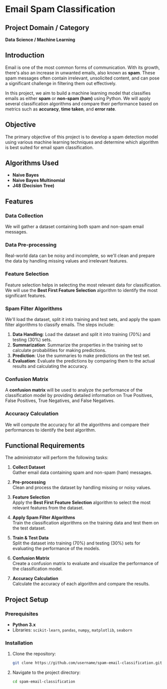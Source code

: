# Email Spam Classification

## Project Domain / Category
**Data Science / Machine Learning**

## Introduction
Email is one of the most common forms of communication. With its growth, there's also an increase in unwanted emails, also known as **spam**. These spam messages often contain irrelevant, unsolicited content, and can pose a significant challenge in filtering them out effectively. 

In this project, we aim to build a machine learning model that classifies emails as either **spam** or **non-spam (ham)** using Python. We will apply several classification algorithms and compare their performance based on metrics such as **accuracy**, **time taken**, and **error rate**.

## Objective
The primary objective of this project is to develop a spam detection model using various machine learning techniques and determine which algorithm is best suited for email spam classification.

## Algorithms Used
- **Naive Bayes**
- **Naive Bayes Multinomial**
- **J48 (Decision Tree)**

## Features

### Data Collection
We will gather a dataset containing both spam and non-spam email messages.

### Data Pre-processing
Real-world data can be noisy and incomplete, so we'll clean and prepare the data by handling missing values and irrelevant features.

### Feature Selection
Feature selection helps in selecting the most relevant data for classification. We will use the **Best First Feature Selection** algorithm to identify the most significant features.

### Spam Filter Algorithms
We'll load the dataset, split it into training and test sets, and apply the spam filter algorithms to classify emails. The steps include:

1. **Data Handling**: Load the dataset and split it into training (70%) and testing (30%) sets.
2. **Summarization**: Summarize the properties in the training set to calculate probabilities for making predictions.
3. **Prediction**: Use the summaries to make predictions on the test set.
4. **Evaluation**: Evaluate the predictions by comparing them to the actual results and calculating the accuracy.

### Confusion Matrix
A **confusion matrix** will be used to analyze the performance of the classification model by providing detailed information on True Positives, False Positives, True Negatives, and False Negatives.

### Accuracy Calculation
We will compute the accuracy for all the algorithms and compare their performances to identify the best algorithm.

## Functional Requirements

The administrator will perform the following tasks:

1. **Collect Dataset**  
Gather email data containing spam and non-spam (ham) messages.

2. **Pre-processing**  
Clean and process the dataset by handling missing or noisy values.

3. **Feature Selection**  
Apply the **Best First Feature Selection** algorithm to select the most relevant features from the dataset.

4. **Apply Spam Filter Algorithms**  
Train the classification algorithms on the training data and test them on the test dataset.

5. **Train & Test Data**  
Split the dataset into training (70%) and testing (30%) sets for evaluating the performance of the models.

6. **Confusion Matrix**  
Create a confusion matrix to evaluate and visualize the performance of the classification model.

7. **Accuracy Calculation**  
Calculate the accuracy of each algorithm and compare the results.

## Project Setup

### Prerequisites
- **Python 3.x**
- Libraries: `scikit-learn`, `pandas`, `numpy`, `matplotlib`, `seaborn`

### Installation

1. Clone the repository:
    ```bash
    git clone https://github.com/username/spam-email-classification.git
    ```

2. Navigate to the project directory:
    ```bash
    cd spam-email-classification
    ```


